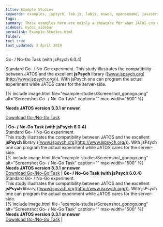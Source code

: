 ```yaml
---
title: Example Studies
keywords: examples, jspsych, lab.js, labjs, osweb, opensesame, javascript, bootstrap, jquery, pure, css, highchart, survey
tags:
summary: These examples here are mainly a showcase for what JATOS can do for you while you are writing your studies (like easy import/export, safe results storing and presentation, messaging in group studies). They are not meant to show what JATOS itself does (since JATOS doesn't care for the browser side).
sidebar: mydoc_sidebar
permalink: Example-Studies.html
folder:
toc: true
last_updated: 3 April 2019
---
```


Go- / No-Go Task (with jsPsych 6.0.4)

Standard Go- / No-Go experiment.
This study illustrates the compatibility between JATOS and the excellent **jsPsych** library ([www.jspsych.org](http://www.jspsych.org/)). With jsPsych one can program the actual experiment while JATOS cares for the server-side.

{% include image.html file="example-studies/Screenshot_gonogo.png" alt="Screenshot Go- / No-Go Task" caption="" max-width="500" %}

**Needs JATOS version 3.3.1 or newer**

[Download Go-/No-Go Task](https://github.com/JATOS/JATOS_examples/raw/master/examples/go-nogo_task_(using_jspsych_6).zip)


| **Go- / No-Go Task (with jsPsych 6.0.4)**<br>Standard Go- / No-Go experiment.<br>This study illustrates the compatibility between JATOS and the excellent **jsPsych** library ([www.jspsych.org](http://www.jspsych.org/)). With jsPsych one can program the actual experiment while JATOS cares for the server-side.<br>{% include image.html file="example-studies/Screenshot_gonogo.png" alt="Screenshot Go- / No-Go Task" caption="" max-width="500" %}<br>**Needs JATOS version 3.3.1 or newer**<br>[Download Go-/No-Go Task](https://github.com/JATOS/JATOS_examples/raw/master/examples/go-nogo_task_(using_jspsych_6).zip) | **Go- / No-Go Task (with jsPsych 6.0.4)**<br>Standard Go- / No-Go experiment.<br>This study illustrates the compatibility between JATOS and the excellent **jsPsych** library ([www.jspsych.org](http://www.jspsych.org/)). With jsPsych one can program the actual experiment while JATOS cares for the server-side.<br>{% include image.html file="example-studies/Screenshot_gonogo.png" alt="Screenshot Go- / No-Go Task" caption="" max-width="500" %}<br>**Needs JATOS version 3.3.1 or newer**<br>[Download Go-/No-Go Task](https://github.com/JATOS/JATOS_examples/raw/master/examples/go-nogo_task_(using_jspsych_6).zip) |
